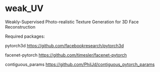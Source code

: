 # weak_UV
Weakly-Supervised Photo-realistic Texture Generation for 3D Face Reconstruction

Required packages:

pytorch3d https://github.com/facebookresearch/pytorch3d

facenet-pytorch https://github.com/timesler/facenet-pytorch

contiguous_params https://github.com/PhilJd/contiguous_pytorch_params



